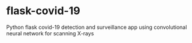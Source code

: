 # flask-covid-19
Python flask covid-19 detection and surveillance 
app using convolutional neural network for scanning X-rays
